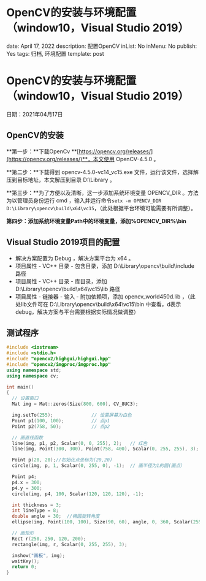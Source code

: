 # OpenCV的安装与环境配置（window10，Visual Studio 2019）

date: April 17, 2022
description: 配置OpenCV
inList: No
inMenu: No
publish: Yes
tags: 归档, 环境配置
template: post

# **OpenCV的安装与环境配置（window10，Visual Studio 2019）**

日期：2021年04月17日

## **OpenCV的安装**

**第一步：**下载OpenCv **[https://opencv.org/releases/](https://opencv.org/releases/)**，本文使用 OpenCV-4.5.0 。

**第二步：**下载得到 opencv-4.5.0-vc14_vc15.exe 文件，运行该文件，选择解压到目标地址，本文解压到目录 D:\Library 。

**第三步：**为了方便以及清晰，这一步添加系统环境变量 OPENCV_DIR 。方法为以管理员身份运行 cmd ，输入并运行命令`setx -m OPENCV_DIR D:\Library\opencv\build\x64\vc15`，（此处根据平台环境可能需要有所调整）。

**第四步：**添加系统环境变量Path中的环境变量，添加**%OPENCV_DIR%\bin**

## **Visual Studio 2019项目的配置**

- 解决方案配置为 Debug ，解决方案平台为 x64 。
- 项目属性 - VC++ 目录 - 包含目录，添加 D:\Library\opencv\build\include 路径
- 项目属性 - VC++ 目录 - 库目录，添加 D:\Library\opencv\build\x64\vc15\lib 路径
- 项目属性 - 链接器 - 输入 - 附加依赖项，添加 opencv_world450d.lib ，（此处lib文件可在 D:\Library\opencv\build\x64\vc15\bin 中查看，d表示debug，解决方案与平台需要根据实际情况做调整）

## **测试程序**

```cpp
#include <iostream>
#include <stdio.h>
#include "opencv2/highgui/highgui.hpp"
#include "opencv2/imgproc/imgproc.hpp"
using namespace std;
using namespace cv;

int main()
{
  // 设置窗口
  Mat img = Mat::zeros(Size(800, 600), CV_8UC3);

  img.setTo(255);              // 设置屏幕为白色
  Point p1(100, 100);          // 点p1
  Point p2(758, 50);           // 点p2

  // 画直线函数
  line(img, p1, p2, Scalar(0, 0, 255), 2);   // 红色
  line(img, Point(300, 300), Point(758, 400), Scalar(0, 255, 255), 3);

  Point p(20, 20);//初始化点坐标为(20,20)
  circle(img, p, 1, Scalar(0, 255, 0), -1);  // 画半径为1的圆(画点）

  Point p4;
  p4.x = 300;
  p4.y = 300;
  circle(img, p4, 100, Scalar(120, 120, 120), -1);

  int thickness = 3;
  int lineType = 8;
  double angle = 30;  //椭圆旋转角度
  ellipse(img, Point(100, 100), Size(90, 60), angle, 0, 360, Scalar(255, 255, 0), thickness, lineType);

  // 画矩形
  Rect r(250, 250, 120, 200);
  rectangle(img, r, Scalar(0, 255, 255), 3);

  imshow("画板", img);
  waitKey();
  return 0;
}
```
